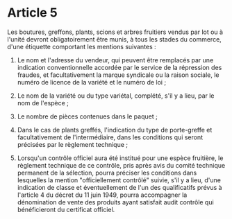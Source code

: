 # Article 5

Les boutures, greffons, plants, scions et arbres fruitiers vendus par lot ou à l'unité devront obligatoirement être munis, à tous les stades du commerce, d'une étiquette comportant les mentions suivantes :

1) Le nom et l'adresse du vendeur, qui peuvent être remplacés par une indication conventionnelle accordée par le service de la répression des fraudes, et facultativement la marque syndicale ou la raison sociale, le numéro de licence de la variété et le numéro de loi ;

2) Le nom de la variété ou du type variétal, complété, s'il y a lieu, par le nom de l'espèce ;

3) Le nombre de pièces contenues dans le paquet ;

4) Dans le cas de plants greffés, l'indication du type de porte-greffe et facultativement de l'intermédiaire, dans les conditions qui seront précisées par le règlement technique ;

5) Lorsqu'un contrôle officiel aura été institué pour une espèce fruitière, le règlement technique de ce contrôle, pris après avis du comité technique permanent de la sélection, pourra préciser les conditions dans lesquelles la mention "officiellement contrôlé" suivie, s'il y a lieu, d'une indication de classe et éventuellement de l'un des qualificatifs prévus à l'article 4 du décret du 11 juin 1949, pourra accompagner la dénomination de vente des produits ayant satisfait audit contrôle qui bénéficieront du certificat officiel.
